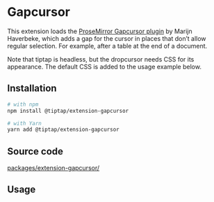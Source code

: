 # Gapcursor
This extension loads the [ProseMirror Gapcursor plugin](https://github.com/ProseMirror/prosemirror-gapcursor) by Marijn Haverbeke, which adds a gap for the cursor in places that don’t allow regular selection. For example, after a table at the end of a document.

Note that tiptap is headless, but the dropcursor needs CSS for its appearance. The default CSS is added to the usage example below.

## Installation
```bash
# with npm
npm install @tiptap/extension-gapcursor

# with Yarn
yarn add @tiptap/extension-gapcursor
```

## Source code
[packages/extension-gapcursor/](https://github.com/ueberdosis/tiptap-next/blob/main/packages/extension-gapcursor/)

## Usage
<demo name="Extensions/Gapcursor" highlight="12,33" />
